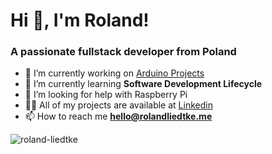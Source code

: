 <h1>Hi 👋, I'm Roland!</h1>
<h3>A passionate fullstack developer from Poland</h3>

- 🔭 I’m currently working on [Arduino Projects](https://github.com/roland-liedtke/Embedded)
- 🌱 I’m currently learning **Software Development Lifecycle**
- 🤝 I’m looking for help with Raspberry Pi
- 👨‍💻 All of my projects are available at [Linkedin](https://www.linkedin.com/in/roland-liedtke)
- 📫 How to reach me **hello@rolandliedtke.me**

<p>
  <img align="left" src="https://github-readme-stats.vercel.app/api/top-langs/?username=roland-liedtke&layout=compact" alt="roland-liedtke" />
</p>
